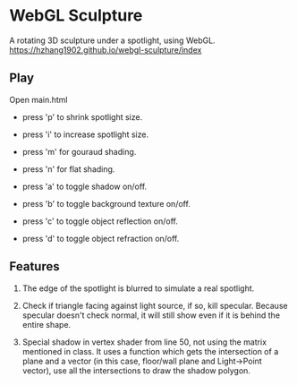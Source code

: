# WebGL Sculpture

A rotating 3D sculpture under a spotlight, using WebGL.
<a>https://hzhang1902.github.io/webgl-sculpture/index</a>

## Play
Open main.html
* press 'p' to shrink spotlight size.
* press 'i' to increase spotlight size.

* press 'm' for gouraud shading.
* press 'n' for flat shading.

* press 'a' to toggle shadow on/off.

* press 'b' to toggle background texture on/off.

* press 'c' to toggle object reflection on/off.
* press 'd' to toggle object refraction on/off.

## Features
1. The edge of the spotlight is blurred to simulate a real spotlight.

2. Check if triangle facing against light source, if so, kill specular. Because specular doesn't check normal, it will still show even if it is behind the entire shape.

3. Special shadow in vertex shader from line 50, not using the matrix mentioned in class. It uses a function which gets the intersection of a plane and a vector (in this case, floor/wall plane and Light->Point vector), use all the intersections to draw the shadow polygon.
